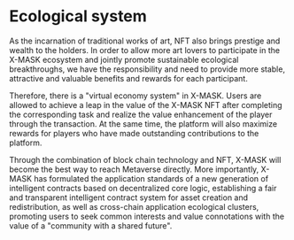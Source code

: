 # Ecological system

As the incarnation of traditional works of art, NFT also brings prestige and wealth to the holders. In order to allow more art lovers to participate in the X-MASK ecosystem and jointly promote sustainable ecological breakthroughs, we have the responsibility and need to provide more stable, attractive and valuable benefits and rewards for each participant.

Therefore, there is a "virtual economy system" in X-MASK. Users are allowed to achieve a leap in the value of the X-MASK NFT after completing the corresponding task and realize the value enhancement of the player through the transaction. At the same time, the platform will also maximize rewards for players who have made outstanding contributions to the platform.

Through the combination of block chain technology and NFT, X-MASK will become the best way to reach Metaverse directly. More importantly, X-MASK has formulated the application standards of a new generation of intelligent contracts based on decentralized core logic, establishing a fair and transparent intelligent contract system for asset creation and redistribution, as well as cross-chain application ecological clusters, promoting users to seek common interests and value connotations with the value of a "community with a shared future".

